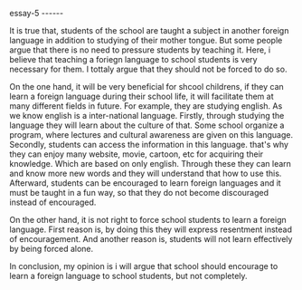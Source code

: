 essay-5 ------

It is true that, students of the school are taught a subject in another foreign language in addition to studying of their mother tongue. But some people argue that there is no need to pressure students by teaching it. Here, i believe that teaching a foriegn language to school students is very necessary for them. I tottaly argue that they should not be forced to do so.

On the one hand, it will be very beneficial for shcool childrens, if they can learn a foreign language during their school life, it will facilitate them at many different fields in future. For example, they are studying english. As we know english is a inter-national language. Firstly, through studying the language they will learn about the culture of that. Some school organize a program, where lectures and cultural awareness are given on this language. Secondly, students can access the information in this language. that's why they can enjoy many website, movie, cartoon, etc for acquiring their knowledge. Which are based on only english. Through these they can learn and know more new words and they will understand that how to use this. Afterward, students can be encouraged to learn foreign languages and it must be taught in a fun way, so that they do not become discouraged instead of encouraged.

On the other hand, it is not right to force school students to learn a foreign language. First reason is, by doing this they will express resentment instead of encouragement. And another reason is, students will not learn effectively by being forced alone. 

In conclusion, my opinion is i will argue that school should encourage to learn a foreign language to school students, but not completely.


